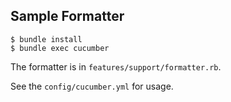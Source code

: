 ## Sample Formatter

```
$ bundle install
$ bundle exec cucumber
```

The formatter is in `features/support/formatter.rb`.

See the `config/cucumber.yml` for usage.

